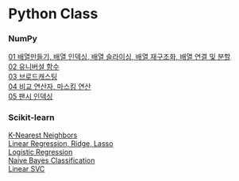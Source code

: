 # Python Class

### NumPy
[01 배열만들기, 배열 인덱싱, 배열 슬라이싱, 배열 재구조화, 배열 연결 및 분할](NumPy/NumPy_01.md) <br>
[02 유니버설 함수](NumPy/NumPy_02.md) <br>
[03 브로드캐스팅](NumPy/NumPy_03.md) <br>
[04 비교 연산자, 마스킹 연산](NumPy/NumPy_04.md) <br>
[05 팬시 인덱싱](NumPy/NumPy_05.md) <br>


### Scikit-learn
[K-Nearest Neighbors](Scikit-learn/MachineLearning_K_Nearest_Neighbors.md) <br>
[Linear Regression, Ridge, Lasso](Scikit-learn/MachineLearning_Linear.md) <br>
[Logistic Regression](Scikit-learn/MachineLearning_Logistic_Regression.md) <br>
[Naive Bayes Classification](Scikit-learn/MachineLearning_Naive_Bayes_Classification.md) <br>
[Linear SVC](Scikit-learn/MachineLearning_LinearSVC.md) <br>
